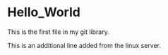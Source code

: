 # Hello_World
This is the first file in my git library.

This is an additional line added from the linux server.
